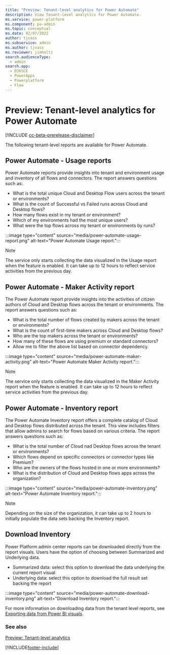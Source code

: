 ```yaml
---
title: "Preview: Tenant-level analytics for Power Automate" 
description: View Tenant-level analytics for Power Automate.
ms.service: power-platform
ms.component: pa-admin
ms.topic: conceptual
ms.date: 02/07/2022
author: tjvass
ms.subservice: admin
ms.author: tjvass
ms.reviewer: jimholtz
search.audienceType: 
  - admin
search.app:
  - D365CE
  - PowerApps
  - Powerplatform
  - Flow
---
```


# Preview: Tenant-level analytics for Power Automate

[!INCLUDE [cc-beta-prerelease-disclaimer](../includes/cc-beta-prerelease-disclaimer.md)]

The following tenant-level reports are available for Power Automate. 

## Power Automate - Usage reports

Power Automate reports provide insights into tenant and environment usage and inventory of all flows and connectors. The report answers questions such as:

- What is the total unique Cloud and Desktop Flow users across the tenant or environments?
- What is the count of Successful vs Failed runs across Cloud and Desktop flows?
- How many flows exist in my tenant or environment?
- Which of my environments had the most unique users?
- What were the top flows across my tenant or environments by runs?

:::image type="content" source="media/power-automate-usage-report.png" alt-text="Power Automate Usage report.":::

> [!NOTE]
> The service only starts collecting the data visualized in the Usage report when the feature is enabled. It can take up to 12 hours to reflect service activities from the previous day.

## Power Automate - Maker Activity report

The Power Automate report provide insights into the activities of citizen authors of Cloud and Desktop flows across the tenant or environments. The report answers questions such as:

- What is the total number of flows created by makers across the tenant or environments?
- What is the count of first-time makers across Cloud and Desktop flows?
- Who are the top makers across the tenant or environments?
- How many of these flows are using premium or standard connectors?
- Allow me to filter the above list based on connector dependency.

:::image type="content" source="media/power-automate-maker-activity.png" alt-text="Power Automate Maker Activity report.":::

> [!NOTE]
> The service only starts collecting the data visualized in the Maker Activity report when the feature is enabled. It can take up to 12 hours to reflect service activities from the previous day.

## Power Automate - Inventory report

The Power Automate Inventory report offers a complete catalog of Cloud and Desktop flows distributed across the tenant. This view includes filters that allow admins to search for flows based on various criteria. The report answers questions such as:
- What is the total number of Cloud nad Desktop flows across the tenant or environments?
- Which flows depend on specific connectors or connector types like Premium?
- Who are the owners of the flows hosted in one or more environments?
- What is the distribution of Cloud and Desktop flows apps across the organization?

:::image type="content" source="media/power-automate-inventory.png" alt-text="Power Automate Inventory report.":::

> [!NOTE]
> Depending on the size of the organization, it can take up to 2 hours to initially populate the data sets backing the Inventory report.

## Download Inventory

Power Platform admin center reports can be downloaded directly from the report visuals. Users have the option of choosing between Summarized and Underlying data.
- Summarized data: select this option to download the data underlying the current report visual
- Underlying data: select this option to download the full result set backing the report

:::image type="content" source="media/power-automate-download-inventory.png" alt-text="Download Inventory report.":::

For more information on downloading data from the tenant level reports, see [Exporting data from Power BI visuals](/power-bi/consumer/end-user-export).

### See also
[Preview: Tenant-level analytics](tenant-level-analytics.md)



 
[!INCLUDE[footer-include](../includes/footer-banner.md)]
